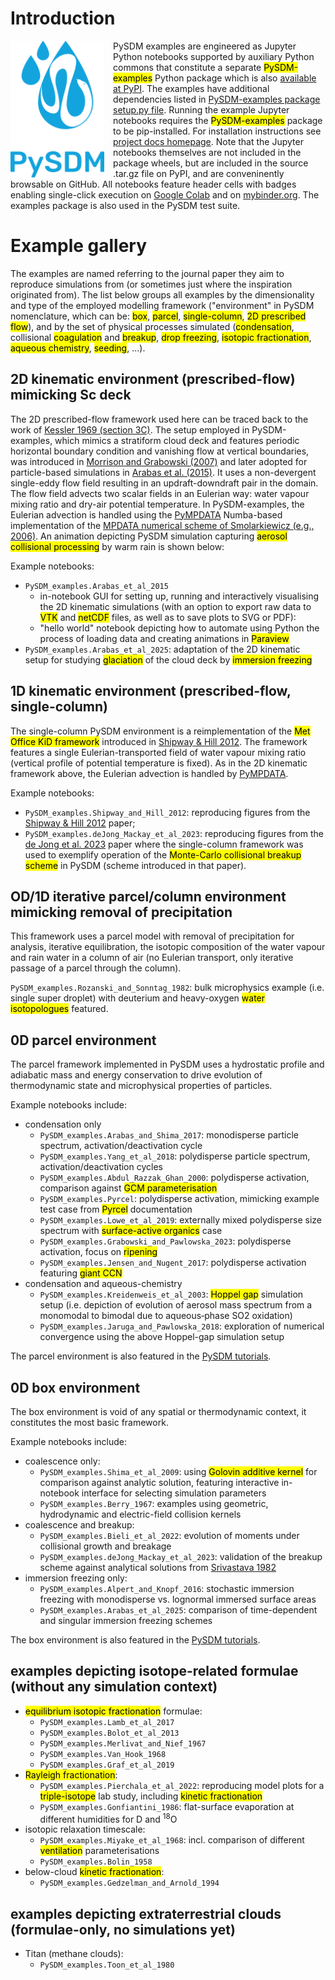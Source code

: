# Introduction

<img align="left" src="https://raw.githubusercontent.com/open-atmos/PySDM/main/docs/logos/pysdm_logo.svg" width=150 height=219 alt="pysdm logo" style="padding-right:1em">

PySDM examples are engineered as Jupyter Python notebooks supported by auxiliary Python commons
  that constitute a separate <mark>PySDM-examples</mark> Python package which is also
  <a href="https://pypi.org/p/PySDM-examples">available at PyPI</a>.
The examples have additional dependencies listed in
  <a href="https://github.com/open-atmos/PySDM/blob/main/examples/setup.py">PySDM-examples package setup.py file</a>.
Running the example Jupyter notebooks requires the <mark>PySDM-examples</mark> package to be pip-installed.
For installation instructions see [project docs homepage](https://open-atmos.github.io/PySDM).
Note that the Jupyter notebooks themselves are not included in the package wheels, but are included
  in the source .tar.gz file on PyPI, and are conveninently browsable on GitHub.
All notebooks feature header cells with badges enabling single-click execution on
  <a href="https://colab.research.google.com/">Google Colab</a> and on
  <a href="https://mybinder.org/">mybinder.org</a>.
The examples package is also used in the PySDM test suite.

# Example gallery

The examples are named referring to the journal paper they aim to reproduce simulations from
(or sometimes just where the inspiration originated from).
The list below groups all examples by the dimensionality and type of the employed modelling framework
("environment" in PySDM nomenclature, which can be: <mark>box</mark>, <mark>parcel</mark>,
<mark>single-column</mark>, <mark>2D prescribed flow</mark>), and by the set of physical processes simulated
(<mark>condensation</mark>, collisional <mark>coagulation</mark> and <mark>breakup</mark>,
<mark>drop freezing</mark>, <mark>isotopic fractionation</mark>, <mark>aqueous chemistry</mark>,
<mark>seeding</mark>, ...).

## 2D kinematic environment (prescribed-flow) mimicking Sc deck

The 2D prescribed-flow framework used here can be traced back to the work of
  <a href="https://doi.org/10.1007/978-1-935704-36-2_1">Kessler 1969 (section 3C)</a>.
  The setup employed in PySDM-examples, which mimics a stratiform cloud deck and features periodic horizontal boundary condition
    and vanishing flow at vertical boundaries, was introduced in <a href="https://doi.org/10.1175/JAS3980">Morrison and Grabowski (2007)</a>
    and later adopted for particle-based simulations in <a href="https://doi.org/10.5194/gmd-8-1677-2015">Arabas et al. (2015)</a>.
  It uses a non-devergent single-eddy flow field resulting in an updraft-downdraft pair in the domain.
  The flow field advects two scalar fields in an Eulerian way: water vapour mixing ratio
    and dry-air potential temperature.
  In PySDM-examples, the Eulerian advection is handled using the <a href="https://doi.org/10.21105/joss.03896">PyMPDATA</a> Numba-based
    implementation of the <a href="https://doi.org/10.1002/fld.1071">MPDATA numerical scheme of Smolarkiewicz (e.g., 2006)</a>.
  An animation depicting PySDM simulation capturing <mark>aerosol collisional processing</mark> by warm rain is shown below:

<source src="https://github.com/open-atmos/PySDM/releases/download/tip/docs_intro_animation_ubuntu-24.04.mp4" type="video/mp4">

Example notebooks:
- `PySDM_examples.Arabas_et_al_2015`
  - in-notebook GUI for setting up, running and interactively visualising the 2D kinematic simulations (with an option to export raw data to <mark>VTK</mark> and <mark>netCDF</mark> files, as well as to save plots to SVG or PDF):
  - "hello world" notebook depicting how to automate using Python the process of loading data and creating animations in <mark>Paraview</mark>
- `PySDM_examples.Arabas_et_al_2025`: adaptation of the 2D kinematic setup for studying <mark>glaciation</mark> of the cloud deck by <mark>immersion freezing</mark>

## 1D kinematic environment (prescribed-flow, single-column)

The single-column PySDM environment is a reimplementation of the <mark>Met Office KiD framework</mark>
  introduced in <a href="https://doi.org/10.1002/qj.1913">Shipway & Hill 2012</a>.
The framework features a single Eulerian-transported field of water vapour mixing ratio
  (vertical profile of potential temperature is fixed).
As in the 2D kinematic framework above, the Eulerian advection is handled by
  <a href="https://open-atmos.github.io/PyMPDATA/">PyMPDATA</a>.

Example notebooks:
- `PySDM_examples.Shipway_and_Hill_2012`: reproducing figures from the <a href="https://doi.org/10.1002/qj.1913">Shipway & Hill 2012</a> paper;
- `PySDM_examples.deJong_Mackay_et_al_2023`: reproducing figures from the <a href="https://doi.org/10.5194/gmd-16-4193-2023">de Jong et al. 2023</a> paper where the single-column
   framework was used to exemplify operation of the <mark>Monte-Carlo collisional breakup scheme</mark> in PySDM (scheme introduced in that paper).

## OD/1D iterative parcel/column environment mimicking removal of precipitation

This framework uses a parcel model with removal of precipitation for analysis,
iterative equilibration, the isotopic composition of the water vapour and
rain water in a column of air (no Eulerian transport, only iterative passage of a parcel through the column).

`PySDM_examples.Rozanski_and_Sonntag_1982`: bulk microphysics example (i.e. single super droplet) with
deuterium and heavy-oxygen <mark>water isotopologues</mark> featured.

## 0D parcel environment

The parcel framework implemented in PySDM uses a hydrostatic profile and adiabatic mass and energy conservation
  to drive evolution of thermodynamic state and microphysical properties of particles.

Example notebooks include:
- condensation only
  - `PySDM_examples.Arabas_and_Shima_2017`: monodisperse particle spectrum, activation/deactivation cycle
  - `PySDM_examples.Yang_et_al_2018`: polydisperse particle spectrum, activation/deactivation cycles
  - `PySDM_examples.Abdul_Razzak_Ghan_2000`: polydisperse activation, comparison against <mark>GCM parameterisation</mark>
  - `PySDM_examples.Pyrcel`: polydisperse activation, mimicking example test case from <mark>Pyrcel</mark> documentation
  - `PySDM_examples.Lowe_et_al_2019`: externally mixed polydisperse size spectrum with <mark>surface-active organics</mark> case
  - `PySDM_examples.Grabowski_and_Pawlowska_2023`: polydisperse activation, focus on <mark>ripening</mark>
  - `PySDM_examples.Jensen_and_Nugent_2017`: polydisperse activation featuring <mark>giant CCN</mark>
- condensation and aqueous-chemistry
  - `PySDM_examples.Kreidenweis_et_al_2003`: <mark>Hoppel gap</mark> simulation setup (i.e. depiction of evolution of aerosol mass spectrum from a monomodal to bimodal due to aqueous‐phase SO2 oxidation)
  - `PySDM_examples.Jaruga_and_Pawlowska_2018`: exploration of numerical convergence using the above Hoppel-gap simulation setup

The parcel environment is also featured in the <a href="https://open-atmos.github.io/PySDM/PySDM.html#tutorials">PySDM tutorials</a>.

## 0D box environment

The box environment is void of any spatial or thermodynamic context, it constitutes the most basic framework.

Example notebooks include:

- coalescence only:
  - `PySDM_examples.Shima_et_al_2009`: using <mark>Golovin additive kernel</mark> for comparison against analytic solution, featuring interactive in-notebook interface for selecting simulation parameters
  - `PySDM_examples.Berry_1967`: examples using geometric, hydrodynamic and electric-field collision kernels
- coalescence and breakup:
  - `PySDM_examples.Bieli_et_al_2022`: evolution of moments under collisional growth and breakage
  - `PySDM_examples.deJong_Mackay_et_al_2023`: validation of the breakup scheme against analytical solutions from <a href="https://doi.org/10.1175/1520-0469(1982)039%3C1317:ASMOPC%3E2.0.CO;2">Srivastava 1982</a>
- immersion freezing only:
  - `PySDM_examples.Alpert_and_Knopf_2016`: stochastic immersion freezing with monodisperse vs. lognormal immersed surface areas
  - `PySDM_examples.Arabas_et_al_2025`: comparison of time-dependent and singular immersion freezing schemes

The box environment is also featured in the <a href="https://open-atmos.github.io/PySDM/PySDM.html#tutorials">PySDM tutorials</a>.

## examples depicting isotope-related formulae (without any simulation context)
- <mark>equilibrium isotopic fractionation</mark> formulae:
  - `PySDM_examples.Lamb_et_al_2017`
  - `PySDM_examples.Bolot_et_al_2013`
  - `PySDM_examples.Merlivat_and_Nief_1967`
  - `PySDM_examples.Van_Hook_1968`
  - `PySDM_examples.Graf_et_al_2019`
- <mark>Rayleigh fractionation</mark>:
  - `PySDM_examples.Pierchala_et_al_2022`: reproducing model plots for a <mark>triple-isotope</mark> lab study, including <mark>kinetic fractionation</mark>
  - `PySDM_examples.Gonfiantini_1986`: flat-surface evaporation at different humidities for D and <sup>18</sup>O
- isotopic relaxation timescale:
  - `PySDM_examples.Miyake_et_al_1968`: incl. comparison of different <mark>ventilation</mark> parameterisations
  - `PySDM_examples.Bolin_1958`
- below-cloud <mark>kinetic fractionation</mark>:
  - `PySDM_examples.Gedzelman_and_Arnold_1994`

## examples depicting extraterrestrial clouds (formulae-only, no simulations yet)
- Titan (methane clouds):
  - `PySDM_examples.Toon_et_al_1980`
